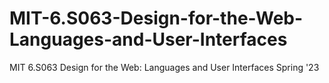# MIT-6.S063-Design-for-the-Web-Languages-and-User-Interfaces
MIT 6.S063 Design for the Web: Languages and User Interfaces Spring '23
